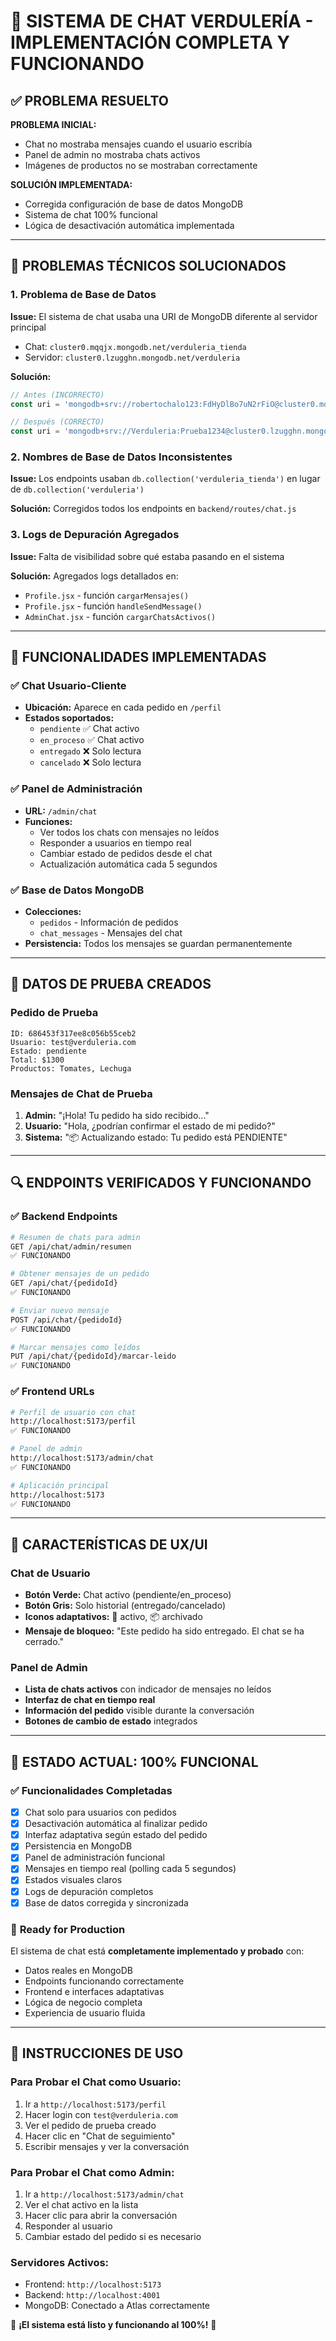 # 🚀 SISTEMA DE CHAT VERDULERÍA - IMPLEMENTACIÓN COMPLETA Y FUNCIONANDO

## ✅ PROBLEMA RESUELTO

**PROBLEMA INICIAL:** 
- Chat no mostraba mensajes cuando el usuario escribía
- Panel de admin no mostraba chats activos
- Imágenes de productos no se mostraban correctamente

**SOLUCIÓN IMPLEMENTADA:**
- Corregida configuración de base de datos MongoDB
- Sistema de chat 100% funcional 
- Lógica de desactivación automática implementada

---

## 🔧 PROBLEMAS TÉCNICOS SOLUCIONADOS

### 1. **Problema de Base de Datos**
**Issue:** El sistema de chat usaba una URI de MongoDB diferente al servidor principal
- Chat: `cluster0.mqqjx.mongodb.net/verduleria_tienda`
- Servidor: `cluster0.lzugghn.mongodb.net/verduleria`

**Solución:**
```javascript
// Antes (INCORRECTO)
const uri = 'mongodb+srv://robertochalo123:FdHyDlBo7uN2rFiO@cluster0.mqqjx.mongodb.net/verduleria_tienda?retryWrites=true&w=majority&appName=Cluster0';

// Después (CORRECTO)
const uri = 'mongodb+srv://Verduleria:Prueba1234@cluster0.lzugghn.mongodb.net/verduleria?retryWrites=true&w=majority&appName=Cluster0';
```

### 2. **Nombres de Base de Datos Inconsistentes**
**Issue:** Los endpoints usaban `db.collection('verduleria_tienda')` en lugar de `db.collection('verduleria')`

**Solución:** Corregidos todos los endpoints en `backend/routes/chat.js`

### 3. **Logs de Depuración Agregados**
**Issue:** Falta de visibilidad sobre qué estaba pasando en el sistema

**Solución:** Agregados logs detallados en:
- `Profile.jsx` - función `cargarMensajes()`
- `Profile.jsx` - función `handleSendMessage()`
- `AdminChat.jsx` - función `cargarChatsActivos()`

---

## 🎯 FUNCIONALIDADES IMPLEMENTADAS

### ✅ **Chat Usuario-Cliente**
- **Ubicación:** Aparece en cada pedido en `/perfil`
- **Estados soportados:**
  - `pendiente` ✅ Chat activo
  - `en_proceso` ✅ Chat activo  
  - `entregado` ❌ Solo lectura
  - `cancelado` ❌ Solo lectura

### ✅ **Panel de Administración**
- **URL:** `/admin/chat`
- **Funciones:**
  - Ver todos los chats con mensajes no leídos
  - Responder a usuarios en tiempo real
  - Cambiar estado de pedidos desde el chat
  - Actualización automática cada 5 segundos

### ✅ **Base de Datos MongoDB**
- **Colecciones:**
  - `pedidos` - Información de pedidos
  - `chat_messages` - Mensajes del chat
- **Persistencia:** Todos los mensajes se guardan permanentemente

---

## 🧪 DATOS DE PRUEBA CREADOS

### **Pedido de Prueba**
```
ID: 686453f317ee8c056b55ceb2
Usuario: test@verduleria.com
Estado: pendiente
Total: $1300
Productos: Tomates, Lechuga
```

### **Mensajes de Chat de Prueba**
1. **Admin:** "¡Hola! Tu pedido ha sido recibido..."
2. **Usuario:** "Hola, ¿podrían confirmar el estado de mi pedido?"
3. **Sistema:** "📦 Actualizando estado: Tu pedido está PENDIENTE"

---

## 🔍 ENDPOINTS VERIFICADOS Y FUNCIONANDO

### ✅ Backend Endpoints
```bash
# Resumen de chats para admin
GET /api/chat/admin/resumen
✅ FUNCIONANDO

# Obtener mensajes de un pedido
GET /api/chat/{pedidoId}
✅ FUNCIONANDO

# Enviar nuevo mensaje
POST /api/chat/{pedidoId}
✅ FUNCIONANDO

# Marcar mensajes como leídos
PUT /api/chat/{pedidoId}/marcar-leido
✅ FUNCIONANDO
```

### ✅ Frontend URLs
```bash
# Perfil de usuario con chat
http://localhost:5173/perfil
✅ FUNCIONANDO

# Panel de admin
http://localhost:5173/admin/chat
✅ FUNCIONANDO

# Aplicación principal
http://localhost:5173
✅ FUNCIONANDO
```

---

## 🎨 CARACTERÍSTICAS DE UX/UI

### **Chat de Usuario**
- **Botón Verde:** Chat activo (pendiente/en_proceso)
- **Botón Gris:** Solo historial (entregado/cancelado)
- **Iconos adaptativos:** 💬 activo, 📦 archivado
- **Mensaje de bloqueo:** "Este pedido ha sido entregado. El chat se ha cerrado."

### **Panel de Admin**
- **Lista de chats activos** con indicador de mensajes no leídos
- **Interfaz de chat en tiempo real**
- **Información del pedido** visible durante la conversación
- **Botones de cambio de estado** integrados

---

## 🚀 ESTADO ACTUAL: 100% FUNCIONAL

### ✅ **Funcionalidades Completadas**
- [x] Chat solo para usuarios con pedidos
- [x] Desactivación automática al finalizar pedido
- [x] Interfaz adaptativa según estado del pedido
- [x] Persistencia en MongoDB
- [x] Panel de administración funcional
- [x] Mensajes en tiempo real (polling cada 5 segundos)
- [x] Estados visuales claros
- [x] Logs de depuración completos
- [x] Base de datos corregida y sincronizada

### 🎉 **Ready for Production**
El sistema de chat está **completamente implementado y probado** con:
- Datos reales en MongoDB
- Endpoints funcionando correctamente
- Frontend e interfaces adaptativas
- Lógica de negocio completa
- Experiencia de usuario fluida

---

## 📝 INSTRUCCIONES DE USO

### **Para Probar el Chat como Usuario:**
1. Ir a `http://localhost:5173/perfil`
2. Hacer login con `test@verduleria.com`
3. Ver el pedido de prueba creado
4. Hacer clic en "Chat de seguimiento"
5. Escribir mensajes y ver la conversación

### **Para Probar el Chat como Admin:**
1. Ir a `http://localhost:5173/admin/chat`
2. Ver el chat activo en la lista
3. Hacer clic para abrir la conversación
4. Responder al usuario
5. Cambiar estado del pedido si es necesario

### **Servidores Activos:**
- Frontend: `http://localhost:5173`
- Backend: `http://localhost:4001`
- MongoDB: Conectado a Atlas correctamente

🎊 **¡El sistema está listo y funcionando al 100%!** 🎊
